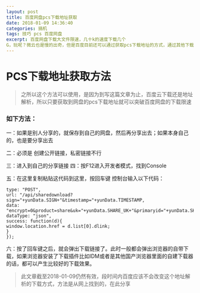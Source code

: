```yaml
---
layout: post
title: 百度网盘pcs下载地址获取
date: 2018-01-09 14:36:40
categories: 搞机
tags: 技巧 pcs 百度网盘 
excerpt: 百度网盘下载大文件限速，几十k的速度下载几个
G，玩呢？微云也是慢的出奇，但是百度目前还可以通过获取pcs下载地址的方式，通过其他下载器来提升下载速度，经常可以获得宽带满速效果。
---
```

# PCS下载地址获取方法
>之所以这个方法可以使用，是因为到写这篇文章为止，百度云下载还是地址解析，所以只要获取到网盘的pcs下载地址就可以突破百度网盘的下载限速

### 如下方法：

一：如果是别人分享的，就保存到自己的网盘，然后再分享出去；如果本身自己的，也是要分享出去

二：必须是 创建公开链接，私密链接不行

三：进入到自己的分享链接 四：按F12进入开发者模式，找到Console

五：在这里复制粘贴这代码到这里，按回车键 控制台输入以下代码：  
``` $.ajax({
type: "POST",
url: "/api/sharedownload?sign="+yunData.SIGN+"&timestamp="+yunData.TIMESTAMP,
data: "encrypt=0&product=share&uk="+yunData.SHARE_UK+"&primaryid="+yunData.SHARE_ID+"&fid_list=%5B"+yunData.FS_ID+"%5D",
dataType: "json",
success: function(d){ 
window.location.href = d.list[0].dlink;
}
});
```  
六：按了回车键之后，就会弹出下载链接了。此时一般都会弹出浏览器的自带下载，如果浏览器安装了下载插件比如IDM或者是其他国产浏览器里面的自建下载器的话，都可以产生比较好的下载效果。
>此文章截至2018-01-09仍然有效，段时间内百度应该不会改变这个地址解析的下载方式，方法是从网上找到的，在此分享